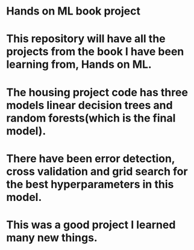 # Hands on ML book project
# This repository will have all the projects from the book I have been learning from, Hands on ML.
# The housing project code has three models linear decision trees and random forests(which is the final model).
# There have been error detection, cross validation and grid search for the best hyperparameters in this model.
# This was a good project I learned many new things.
